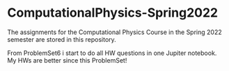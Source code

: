 # ComputationalPhysics-Spring2022
The assignments for the Computational Physics Course in the Spring 2022 semester are stored in this repository.

From ProblemSet6 i start to do all HW questions in one Jupiter notebook. My HWs are better since this ProblemSet!
